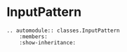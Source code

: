 # InputPattern

```eval_rst
.. automodule:: classes.InputPattern
    :members:
    :show-inheritance:
```